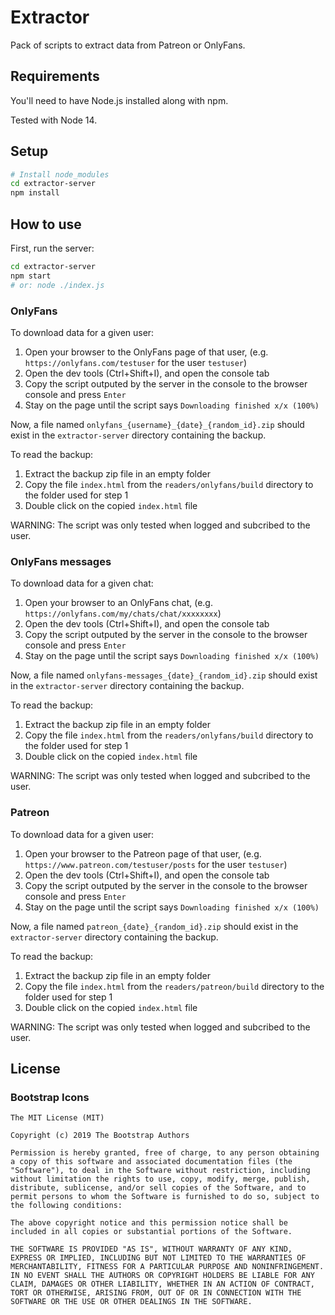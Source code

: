 # Extractor

Pack of scripts to extract data from Patreon or OnlyFans.

## Requirements
You'll need to have Node.js installed along with npm.

Tested with Node 14.

## Setup
```sh
# Install node_modules
cd extractor-server
npm install
```

## How to use
First, run the server:
```sh
cd extractor-server
npm start
# or: node ./index.js
```

### OnlyFans
To download data for a given user:
1. Open your browser to the OnlyFans page of that user, (e.g. `https://onlyfans.com/testuser` for the user `testuser`)
1. Open the dev tools (Ctrl+Shift+I), and open the console tab
1. Copy the script outputed by the server in the console to the browser console and press `Enter`
1. Stay on the page until the script says `Downloading finished x/x (100%)`

Now, a file named `onlyfans_{username}_{date}_{random_id}.zip` should exist in the `extractor-server` directory containing the backup.

To read the backup:
1. Extract the backup zip file in an empty folder
1. Copy the file `index.html` from the `readers/onlyfans/build` directory to the folder used for step 1
1. Double click on the copied `index.html` file

WARNING: The script was only tested when logged and subcribed to the user.

### OnlyFans messages
To download data for a given chat:
1. Open your browser to an OnlyFans chat, (e.g. `https://onlyfans.com/my/chats/chat/xxxxxxxx`)
1. Open the dev tools (Ctrl+Shift+I), and open the console tab
1. Copy the script outputed by the server in the console to the browser console and press `Enter`
1. Stay on the page until the script says `Downloading finished x/x (100%)`

Now, a file named `onlyfans-messages_{date}_{random_id}.zip` should exist in the `extractor-server` directory containing the backup.

To read the backup:
1. Extract the backup zip file in an empty folder
1. Copy the file `index.html` from the `readers/onlyfans/build` directory to the folder used for step 1
1. Double click on the copied `index.html` file

WARNING: The script was only tested when logged and subcribed to the user.

### Patreon
To download data for a given user:
1. Open your browser to the Patreon page of that user, (e.g. `https://www.patreon.com/testuser/posts` for the user `testuser`)
1. Open the dev tools (Ctrl+Shift+I), and open the console tab
1. Copy the script outputed by the server in the console to the browser console and press `Enter`
1. Stay on the page until the script says `Downloading finished x/x (100%)`

Now, a file named `patreon_{date}_{random_id}.zip` should exist in the `extractor-server` directory containing the backup.

To read the backup:
1. Extract the backup zip file in an empty folder
1. Copy the file `index.html` from the `readers/patreon/build` directory to the folder used for step 1
1. Double click on the copied `index.html` file

WARNING: The script was only tested when logged and subcribed to the user.

## License

### Bootstrap Icons
```
The MIT License (MIT)

Copyright (c) 2019 The Bootstrap Authors

Permission is hereby granted, free of charge, to any person obtaining a copy of this software and associated documentation files (the "Software"), to deal in the Software without restriction, including without limitation the rights to use, copy, modify, merge, publish, distribute, sublicense, and/or sell copies of the Software, and to permit persons to whom the Software is furnished to do so, subject to the following conditions:

The above copyright notice and this permission notice shall be included in all copies or substantial portions of the Software.

THE SOFTWARE IS PROVIDED "AS IS", WITHOUT WARRANTY OF ANY KIND, EXPRESS OR IMPLIED, INCLUDING BUT NOT LIMITED TO THE WARRANTIES OF MERCHANTABILITY, FITNESS FOR A PARTICULAR PURPOSE AND NONINFRINGEMENT. IN NO EVENT SHALL THE AUTHORS OR COPYRIGHT HOLDERS BE LIABLE FOR ANY CLAIM, DAMAGES OR OTHER LIABILITY, WHETHER IN AN ACTION OF CONTRACT, TORT OR OTHERWISE, ARISING FROM, OUT OF OR IN CONNECTION WITH THE SOFTWARE OR THE USE OR OTHER DEALINGS IN THE SOFTWARE.
```
